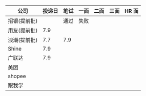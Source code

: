 | 公司         | 投递日 | 笔试 | 一面 | 二面 | 三面 | HR 面 |
| ------------ | ------ | ---- | ---- | ---- | ---- | ----- |
| 招银(提前批) |        | 通过 | 失败 |
| 用友(提前批) | 7.9    |      |
| 浪潮(提前批) | 7.7    | 7.9  |
| Shine        | 7.9    |
| 广联达       | 7.9    |
| 美团         |
| shopee       |
| 跟我学       |        |      |
